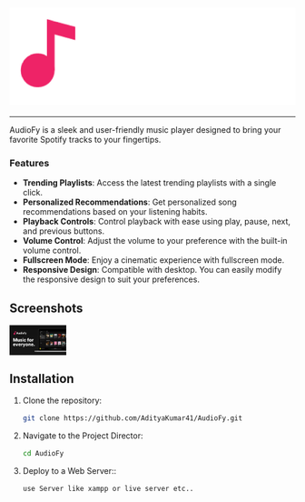 <h3 align="center"><a href="https://web.ownyourblog.live/"><img src="dekstopimg/AudioFy-md.png" width="600px"></a></h3>

---

AudioFy is a sleek and user-friendly music player designed to bring your favorite Spotify tracks to your fingertips. 

### Features

- **Trending Playlists**: Access the latest trending playlists with a single click.
- **Personalized Recommendations**: Get personalized song recommendations based on your listening habits.
- **Playback Controls**: Control playback with ease using play, pause, next, and previous buttons.
- **Volume Control**: Adjust the volume to your preference with the built-in volume control.
- **Fullscreen Mode**: Enjoy a cinematic experience with fullscreen mode.
- **Responsive Design**: Compatible with desktop. You can easily modify the responsive design to suit your preferences.

## Screenshots

<img src="dekstopimg/audiofymd.png" alt="img" align="center" width="100vw" height="auto">

## Installation

1. Clone the repository:
   ```bash
   git clone https://github.com/AdityaKumar41/AudioFy.git
2. Navigate to the Project Director:
   ```bash
   cd AudioFy
3. Deploy to a Web Server::
   ```bash
   use Server like xampp or live server etc..
